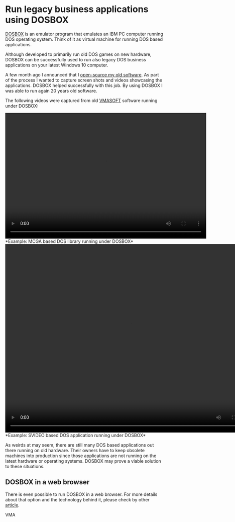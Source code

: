 Run legacy business applications using DOSBOX
=============================================

[DOSBOX](https://www.dosbox.com/) is an emulator program that emulates an IBM PC computer running DOS operating system. Think of it as virtual machine for running DOS based applications. 

Although developed to primarily run old DOS games on new hardware, DOSBOX can be successfully used to run also legacy DOS business applications on your latest Windows 10 computer.

A few month ago I announced that I [open-source my old software](http://www.codeavenger.com/2017/02/06/I-open-source-my-old-software.html). As part of the process I wanted to capture screen shots and videos showcasing the applications. DOSBOX helped successfully with this job. By using DOSBOX I was able to run again 20 years old software.

The following videos were captured from old [VMASOFT](http://www.vmasoft.net) software running under DOSBOX:

<video width="640" height="400" class="img-responsive" controls autoplay>
<source src="https://github.com/mveteanu/MCGA/blob/master/screencasts/mcga.mp4?raw=true" type="video/mp4">
Your browser does not support the video tag. 
To view the screencast please visit https://github.com/mveteanu/MCGA/
</video>
*Example: MCGA based DOS library running under DOSBOX*

<video width="800" height="600" class="img-responsive" controls autoplay>
<source src="https://github.com/mveteanu/Physics/blob/master/screencasts/physics.mp4?raw=true" type="video/mp4">
Your browser does not support the video tag.
To view the screencast please visit https://github.com/mveteanu/Physics/
</video>
*Example: SVIDEO based DOS application running under DOSBOX*

As weirds at may seem, there are still many DOS based applications out there running on old hardware. Their owners have to keep obsolete machines into production since those applications are not running on the latest hardware or operating systems. DOSBOX may prove a viable solution to these situations.


DOSBOX in a web browser
-----------------------

There is even possible to run DOSBOX in a web browser. For more details about that option and the technology behind it, please check by other [article](http://www.codeavenger.com/2017/02/14/JavaScript-compilers.-Part-III-JavaScript-the-new-bytecode.html).

VMA
